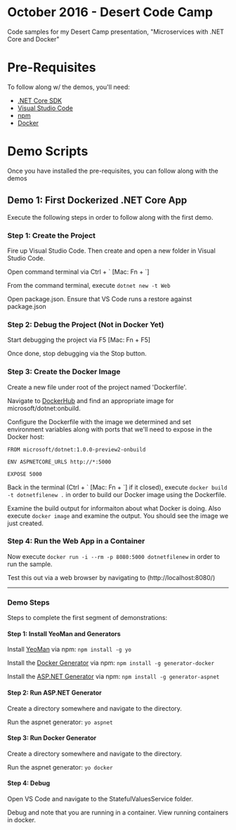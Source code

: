 # October 2016 - Desert Code Camp
Code samples for my Desert Camp presentation, "Microservices with .NET Core and Docker"


# Pre-Requisites
To follow along w/ the demos, you'll need:
- [.NET Core SDK](https://www.microsoft.com/net/core#macos)
- [Visual Studio Code](https://code.visualstudio.com)
- [npm](https://nodejs.org/en/download/)
- [Docker](https://docs.docker.com/engine/installation/)

# Demo Scripts
Once you have installed the pre-requisites, you can follow along with the demos 

## Demo 1: First Dockerized .NET Core App
Execute the following steps in order to follow along with the first demo.

### Step 1: Create the Project
Fire up Visual Studio Code.  Then create and open a new folder in Visual Studio Code.

Open command terminal via Ctrl + \` \[Mac: Fn + \`\]

From the command terminal, execute `dotnet new -t Web`

Open package.json.  Ensure that VS Code runs a restore against package.json



### Step 2: Debug the Project (Not in Docker Yet)
Start debugging the project via F5 \[Mac: Fn + F5\]

Once done, stop debugging via the Stop button.



### Step 3: Create the Docker Image

Create a new file under root of the project named 'Dockerfile'.

Navigate to [DockerHub](http://dockerhub.com) and find an appropriate image for microsoft/dotnet:onbuild.

Configure the Dockerfile with the image we determined and set environment variables along with ports that we'll need to expose in the Docker host:

```
FROM microsoft/dotnet:1.0.0-preview2-onbuild

ENV ASPNETCORE_URLS http://*:5000

EXPOSE 5000
```

Back in the terminal (Ctrl + \` \[Mac: Fn + \`\] if it closed), execute `docker build -t dotnetfilenew .` in order to build our Docker image using the Dockerfile.

Examine the build output for informaiton about what Docker is doing.  Also execute `docker image` and examine the output.  You should see the image we just created.



### Step 4: Run the Web App in a Container

Now execute `docker run -i --rm -p 8080:5000 dotnetfilenew` in order to run the sample.

Test this out via a web browser by navigating to (http://localhost:8080/)


---



### Demo Steps
Steps to complete the first segment of demonstrations:







#### Step 1: Install YeoMan and Generators
Install [YeoMan](http://yeoman.io) via npm:
`npm install -g yo`

Install the [Docker Generator](https://github.com/Microsoft/generator-docker#readme) via npm:
`npm install -g generator-docker`

Install the [ASP.NET Generator](https://github.com/omnisharp/generator-aspnet#readme) via npm:
`npm install -g generator-aspnet`

#### Step 2: Run ASP.NET Generator
Create a directory somewhere and navigate to the directory.

Run the aspnet generator: 
`yo aspnet`


#### Step 3: Run Docker Generator
Create a directory somewhere and navigate to the directory.

Run the aspnet generator: 
`yo docker`

#### Step 4: Debug
Open VS Code and navigate to the StatefulValuesService folder.

Debug and note that you are running in a container.  View running containers in docker.
